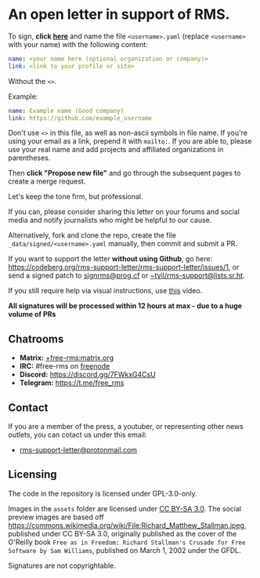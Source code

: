 # An open letter in support of RMS.

To sign, **click [here](https://github.com/rms-support-letter/rms-support-letter.github.io/new/master/_data/signed)** and name the file `<username>.yaml` (replace `<username>` with your name) with the following content:

```yaml
name: <your name here (optional organization or company)>
link: <link to your profile or site>
```

Without the `<>`.

Example:
```yaml
name: Example name (Good company)
link: https://github.com/example_username
```

Don't use `<>` in this file, as well as non-ascii symbols in file name.
If you're using your email as a link, prepend it with `mailto:`.
If you are able to, please use your real name and add projects and affiliated organizations in parentheses.

Then **click "Propose new file"** and go through the subsequent pages to create a merge request.

Let's keep the tone firm, but professional.

If you can, please consider sharing this letter on your forums and social media and notify journalists who might be helpful to our cause.

Alternatively, fork and clone the repo, create the file `_data/signed/<username>.yaml` manually, then commit and submit a PR.

If you want to support the letter **without using Github**, go here: https://codeberg.org/rms-support-letter/rms-support-letter/issues/1,
or send a signed patch to [signrms@prog.cf](mailto:signrms@prog.cf) or [~tyil/rms-support@lists.sr.ht](mailto:~tyil/rms-support@lists.sr.ht).

If you still require help via visual instructions, use [this](https://invidious.snopyta.org/watch?v=1lz5S5oS8CU) video.

**All signatures will be processed within 12 hours at max - due to a huge volume of PRs**

## Chatrooms

- **Matrix:** [+free-rms:matrix.org](https://matrix.to/#/+free-rms:matrix.org)
- **IRC:** #free-rms on [freenode](https://freenode.net)
- **Discord:** https://discord.gg/7FWkxG4CsU
- **Telegram:** https://t.me/free_rms

## Contact
If you are a member of the press, a youtuber, or representing other news outlets, you can cotact us under this email:
- rms-support-letter@protonmail.com

## Licensing
The code in the repository is licensed under GPL-3.0-only.

Images in the `assets` folder are licensed under [CC BY-SA 3.0](https://creativecommons.org/licenses/by-sa/3.0/legalcode). The social preview images are based off https://commons.wikimedia.org/wiki/File:Richard_Matthew_Stallman.jpeg, published under CC BY-SA 3.0, originally published as the cover of the O'Reilly book `Free as in Freedom: Richard Stallman's Crusade for Free Software by Sam Williams`, published on March 1, 2002 under the GFDL.

Signatures are not copyrightable.
